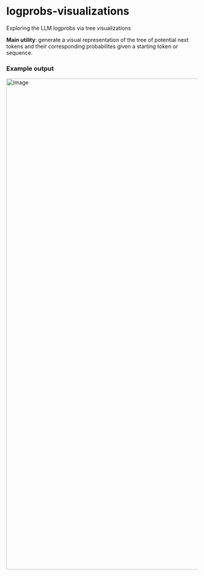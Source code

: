 # logprobs-visualizations
Exploring the LLM logprobs via tree visualizations

**Main utility**: generate a visual representation of the tree of potential next tokens and their corresponding probabilites given a starting token or sequence.

### Example output

<img width="1292" alt="image" src="https://github.com/mattambrogi/logprobs-visualizations/assets/55723634/d218f40a-fa1d-4efb-bb30-78ff06cdb637">
